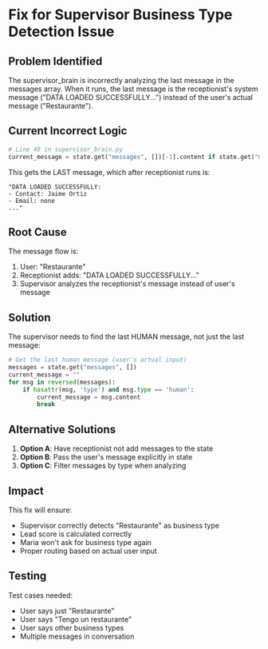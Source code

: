 # Fix for Supervisor Business Type Detection Issue

## Problem Identified

The supervisor_brain is incorrectly analyzing the last message in the messages array. When it runs, the last message is the receptionist's system message ("DATA LOADED SUCCESSFULLY...") instead of the user's actual message ("Restaurante").

## Current Incorrect Logic

```python
# Line 40 in supervisor_brain.py
current_message = state.get("messages", [])[-1].content if state.get("messages") else ""
```

This gets the LAST message, which after receptionist runs is:
```
"DATA LOADED SUCCESSFULLY:
- Contact: Jaime Ortiz
- Email: none
..."
```

## Root Cause

The message flow is:
1. User: "Restaurante" 
2. Receptionist adds: "DATA LOADED SUCCESSFULLY..."
3. Supervisor analyzes the receptionist's message instead of user's message

## Solution

The supervisor needs to find the last HUMAN message, not just the last message:

```python
# Get the last human message (user's actual input)
messages = state.get("messages", [])
current_message = ""
for msg in reversed(messages):
    if hasattr(msg, 'type') and msg.type == 'human':
        current_message = msg.content
        break
```

## Alternative Solutions

1. **Option A**: Have receptionist not add messages to the state
2. **Option B**: Pass the user's message explicitly in state
3. **Option C**: Filter messages by type when analyzing

## Impact

This fix will ensure:
- Supervisor correctly detects "Restaurante" as business type
- Lead score is calculated correctly 
- Maria won't ask for business type again
- Proper routing based on actual user input

## Testing

Test cases needed:
- User says just "Restaurante"
- User says "Tengo un restaurante"
- User says other business types
- Multiple messages in conversation